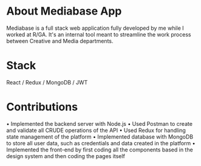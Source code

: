 # About Mediabase App

Mediabase is a full stack web application fully developed by me while I worked at R/GA. It's an internal tool meant to streamline the work process between Creative and Media departments.

# Stack

React / Redux / MongoDB / JWT

# Contributions

• Implemented the backend server with Node.js
• Used Postman to create and validate all CRUDE operations of the API
• Used Redux for handling state management of the platform
• Implemented database with MongoDB to store all user data, such as credentials and data created in the platform
• Implemented the front-end by first coding all the components based in the design system and then coding the pages itself
